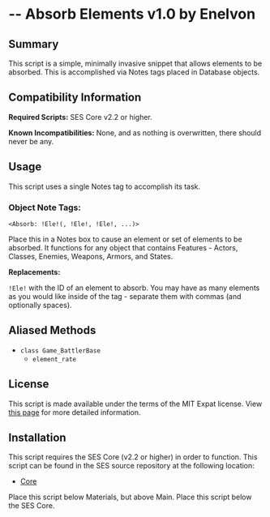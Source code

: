 --
Absorb Elements v1.0 by Enelvon
=============================================================================

Summary
-----------------------------------------------------------------------------
 This script is a simple, minimally invasive snippet that allows elements to
be absorbed. This is accomplished via Notes tags placed in Database objects.
 
Compatibility Information
-----------------------------------------------------------------------------
**Required Scripts:**
  SES Core v2.2 or higher.

**Known Incompatibilities:**
  None, and as nothing is overwritten, there should never be any.

Usage
-----------------------------------------------------------------------------
  This script uses a single Notes tag to accomplish its task.

### Object Note Tags:

`<Absorb: !Ele!(, !Ele!, !Ele!, ...)>`

  Place this in a Notes box to cause an element or set of elements to be
absorbed. It functions for any object that contains Features - Actors,
Classes, Enemies, Weapons, Armors, and States.

**Replacements:**

`!Ele!` with the ID of an element to absorb. You may have as many elements as
you would like inside of the tag - separate them with commas (and optionally
spaces).

Aliased Methods
-----------------------------------------------------------------------------
* `class Game_BattlerBase`
    - `element_rate`

License
-----------------------------------------------------------------------------
  This script is made available under the terms of the MIT Expat license.
View [this page](http://sesvxace.wordpress.com/license/) for more detailed
information.

Installation
-----------------------------------------------------------------------------
  This script requires the SES Core (v2.2 or higher) in order to function.
This script can be found in the SES source repository at the following
location:

* [Core](https://raw.github.com/sesvxace/core/master/lib/core.rb)

Place this script below Materials, but above Main. Place this script below
the SES Core.
